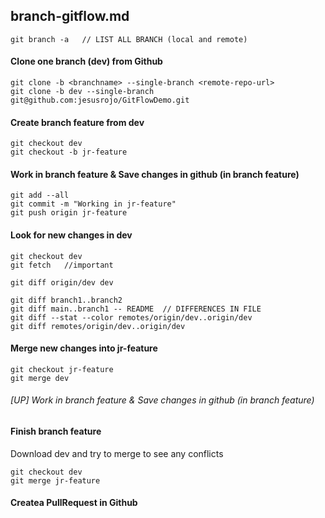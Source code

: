 ## branch-gitflow.md
```
git branch -a   // LIST ALL BRANCH (local and remote)
```

#### Clone one branch (dev) from Github
```
git clone -b <branchname> --single-branch <remote-repo-url>
git clone -b dev --single-branch git@github.com:jesusrojo/GitFlowDemo.git
```
#### Create branch feature from dev
```
git checkout dev
git checkout -b jr-feature
```
#### Work in branch feature & Save changes in github (in branch feature)
```
git add --all
git commit -m "Working in jr-feature"	
git push origin jr-feature
```
#### Look for new changes in dev
```
git checkout dev
git fetch	//important

git diff origin/dev dev

git diff branch1..branch2
git diff main..branch1 -- README  // DIFFERENCES IN FILE
git diff --stat --color remotes/origin/dev..origin/dev
git diff remotes/origin/dev..origin/dev
```

#### Merge new changes into jr-feature
```
git checkout jr-feature
git merge dev
```
###### [UP] Work in branch feature & Save changes in github (in branch feature)

#### Finish branch feature 
Download dev  and try to merge to see any conflicts
```
git checkout dev
git merge jr-feature
```
#### Createa PullRequest in Github